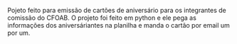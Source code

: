 Pojeto feito para emissão de cartões de aniversário para os integrantes de comissão do CFOAB.
O projeto foi feito em python e ele pega as informações dos aniversáriantes na planilha e manda o cartão
por email um por um.
